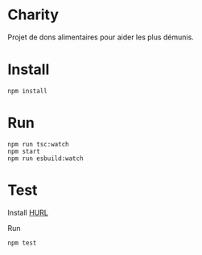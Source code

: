 # Charity 

Projet de dons alimentaires pour aider les plus démunis.

# Install

```
npm install
```

# Run

```
npm run tsc:watch
npm start
npm run esbuild:watch

```

# Test

Install [HURL](https://hurl.dev/docs/installation.html)

Run
```
npm test
```
